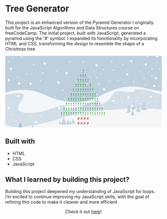 # Tree Generator

This project is an enhanced version of the Pyramid Generator I originally built for the JavaScript Algorithms and Data Structures course on freeCodeCamp. The initial project, built with JavaScript, generated a pyramid using the '#' symbol. I expanded its functionality by incorporating HTML and CSS, transforming the design to resemble the shape of a Christmas tree

![Screen shot of .](screenshot.png)

## Built with

- HTML
- CSS
- JavaScript

## What I learned by building this project?

Building this project deepened my understanding of JavaScript for loops. I’m excited to continue improving my JavaScript skills, with the goal of refining this code to make it cleaner and more efficient

<div align="center">
    Check it out <a href="https://ceceliabraswell.github.io/tree-generator/">here</a>!
</div>